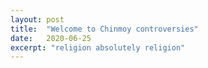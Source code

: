 ```yaml
---
layout: post
title:  "Welcome to Chinmoy controversies"
date:   2020-06-25
excerpt: "religion absolutely religion"
---
```

